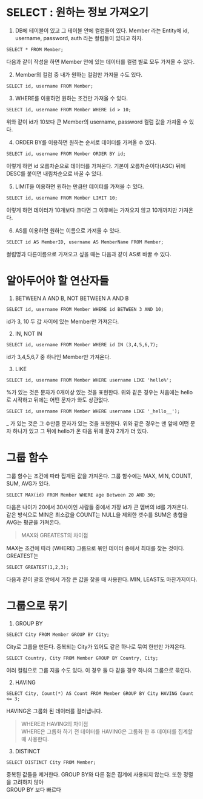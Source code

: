 # SELECT : 원하는 정보 가져오기

1. DB에 테이블이 있고 그 테이블 안에 컬럼들이 있다. Member 라는 Entity에 id, username, password, auth 라는 컬럼들이 있다고 하자.  
```
SELECT * FROM Member;
```
다음과 같이 작성을 하면 Member 안에 있는 데이터를 컬럼 별로 모두 가져올 수 있다.

2. Member의 컬럼 중 내가 원하는 컬럼만 가져올 수도 있다.  
```
SELECT id, username FROM Member;
```

3. WHERE를 이용하면 원하는 조건만 가져올 수 있다.
```
SELECT id, username FROM Member WHERE id > 10;
```
위와 같이 id가 10보다 큰 Member의 username, password 컬럼 값을 가져올 수 있다.  


4. ORDER BY를 이용하면 원하는 순서로 데이터를 가져올 수 있다.
```
SELECT id, username FROM Member ORDER BY id;
```
이렇게 하면 id 오름차순으로 데이터를 가져온다. 기본이 오름차순이다(ASC) 뒤에 DESC를 붙이면 내림차순으로 바꿀 수 있다.

5. LIMIT을 이용하면 원하는 만큼만 데이터를 가져올 수 있다.

```
SELECT id, username FROM Member LIMIT 10;
```
이렇게 하면 데이터가 10개보다 크다면 그 이후에는 가져오지 않고 10개까지만 가져온다.

6. AS를 이용하면 원하는 이름으로 가져올 수 있다.  

```
SELECT id AS MemberID, username AS MemberName FROM Member;
```  
컬럼명과 다른이름으로 가져오고 싶을 때는 다음과 같이 AS로 바꿀 수 있다.                     


# 알아두어야 할 연산자들 

1. BETWEEN A AND B, NOT BETWEEN A AND B

```
SELECT id, username FROM Member WHERE id BETWEEN 3 AND 10;
```
id가 3, 10 두 값 사이에 있는 Member만 가져온다.


2. IN, NOT IN 

```
SELECT id, username FROM Member WHERE id IN (3,4,5,6,7);
```
id가 3,4,5,6,7 중 하나인 Member만 가져온다.

3. LIKE 

```
SELECT id, username FROM Member WHERE username LIKE 'hello%';
```
%가 있는 것은 문자가 0개이상 있는 것을 표현한다. 위와 같은 경우는 처음에는 hello로 시작하고 뒤에는 어떤 문자가 와도 상관없다.

```
SELECT id, username FROM Member WHERE username LIKE '_hello__');
```
_ 가 있는 것은 그 수만큼 문자가 있는 것을 표현한다. 위와 같은 경우는 맨 앞에 어떤 문자 하나가 있고 그 뒤에 hello가 온 다음 뒤에 문자 2개가 더 있다.


# 그룹 함수

그룹 함수는 조건에 따라 집계된 값을 가져온다. 그룹 함수에는 MAX, MIN, COUNT, SUM, AVG가 있다.  
```
SELECT MAX(id) FROM Member WHERE age Between 20 AND 30;
```
다음은 나이가 20에서 30사이인 사람들 중에서 가장 id가 큰 멤버의 id를 가져온다.  
같은 방식으로 MIN은 최소값을 COUNT는 NULL을 제외한 갯수를 SUM은 총합을 AVG는 평균을 가져온다.

> MAX와 GREATEST의 차이점 

MAX는 조건에 따라 (WHERE) 그룹으로 묶인 데이터 중에서 최대를 찾는 것이다. GREATEST는 
```
SELECT GREATEST(1,2,3);
```
다음과 같이 괄호 안에서 가장 큰 값을 찾을 때 사용한다. MIN, LEAST도 마찬가지이다.

# 그룹으로 묶기

1. GROUP BY           
```
SELECT City FROM Member GROUP BY City;
```  
City로 그룹을 만든다. 중복되는 City가 있어도 같은 하나로 묶여 한번만 가져온다.

```
SELECT Country, City FROM Member GROUP BY Country, City;
```   
여러 컬럼으로 그룹 지을 수도 있다. 이 경우 둘 다 같을 경우 하나의 그룹으로 묶인다.  

2. HAVING  

```
SELECT City, Count(*) AS Count FROM Member GROUP BY City HAVING Count <= 3;
```
HAVING은 그룹화 된 데이터를 걸러냅니다.

> WHERE과 HAVING의 차이점  
WHERE은 그룹화 하기 전 데이터를 HAVING은 그룹화 한 후 데이터를 집계할 때 사용한다.

3. DISTINCT

```
SELECT DISTINCT City FROM Member;
```  
중복된 값들을 제거한다. GROUP BY와 다른 점은 집계에 사용되지 않는다. 또한 정렬을 고려하지 않아  
GROUP BY 보다 빠르다


